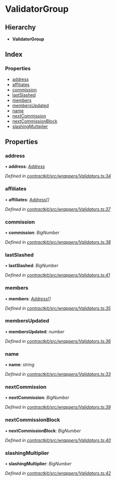 # ValidatorGroup

## Hierarchy

* **ValidatorGroup**

## Index

### Properties

* [address](_wrappers_validators_.validatorgroup.md#address)
* [affiliates](_wrappers_validators_.validatorgroup.md#affiliates)
* [commission](_wrappers_validators_.validatorgroup.md#commission)
* [lastSlashed](_wrappers_validators_.validatorgroup.md#lastslashed)
* [members](_wrappers_validators_.validatorgroup.md#members)
* [membersUpdated](_wrappers_validators_.validatorgroup.md#membersupdated)
* [name](_wrappers_validators_.validatorgroup.md#name)
* [nextCommission](_wrappers_validators_.validatorgroup.md#nextcommission)
* [nextCommissionBlock](_wrappers_validators_.validatorgroup.md#nextcommissionblock)
* [slashingMultiplier](_wrappers_validators_.validatorgroup.md#slashingmultiplier)

## Properties

### address

• **address**: [_Address_](../external-modules/_base_.md#address)

_Defined in_ [_contractkit/src/wrappers/Validators.ts:34_](https://github.com/celo-org/celo-monorepo/blob/master/packages/contractkit/src/wrappers/Validators.ts#L34)

### affiliates

• **affiliates**: [_Address_](../external-modules/_base_.md#address)_\[\]_

_Defined in_ [_contractkit/src/wrappers/Validators.ts:37_](https://github.com/celo-org/celo-monorepo/blob/master/packages/contractkit/src/wrappers/Validators.ts#L37)

### commission

• **commission**: _BigNumber_

_Defined in_ [_contractkit/src/wrappers/Validators.ts:38_](https://github.com/celo-org/celo-monorepo/blob/master/packages/contractkit/src/wrappers/Validators.ts#L38)

### lastSlashed

• **lastSlashed**: _BigNumber_

_Defined in_ [_contractkit/src/wrappers/Validators.ts:41_](https://github.com/celo-org/celo-monorepo/blob/master/packages/contractkit/src/wrappers/Validators.ts#L41)

### members

• **members**: [_Address_](../external-modules/_base_.md#address)_\[\]_

_Defined in_ [_contractkit/src/wrappers/Validators.ts:35_](https://github.com/celo-org/celo-monorepo/blob/master/packages/contractkit/src/wrappers/Validators.ts#L35)

### membersUpdated

• **membersUpdated**: _number_

_Defined in_ [_contractkit/src/wrappers/Validators.ts:36_](https://github.com/celo-org/celo-monorepo/blob/master/packages/contractkit/src/wrappers/Validators.ts#L36)

### name

• **name**: _string_

_Defined in_ [_contractkit/src/wrappers/Validators.ts:33_](https://github.com/celo-org/celo-monorepo/blob/master/packages/contractkit/src/wrappers/Validators.ts#L33)

### nextCommission

• **nextCommission**: _BigNumber_

_Defined in_ [_contractkit/src/wrappers/Validators.ts:39_](https://github.com/celo-org/celo-monorepo/blob/master/packages/contractkit/src/wrappers/Validators.ts#L39)

### nextCommissionBlock

• **nextCommissionBlock**: _BigNumber_

_Defined in_ [_contractkit/src/wrappers/Validators.ts:40_](https://github.com/celo-org/celo-monorepo/blob/master/packages/contractkit/src/wrappers/Validators.ts#L40)

### slashingMultiplier

• **slashingMultiplier**: _BigNumber_

_Defined in_ [_contractkit/src/wrappers/Validators.ts:42_](https://github.com/celo-org/celo-monorepo/blob/master/packages/contractkit/src/wrappers/Validators.ts#L42)

